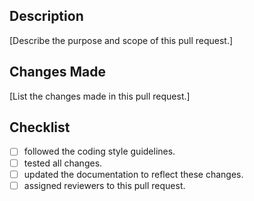 ## Description

[Describe the purpose and scope of this pull request.]

## Changes Made

[List the changes made in this pull request.]

## Checklist

- [ ] followed the coding style guidelines.
- [ ] tested all changes.
- [ ] updated the documentation to reflect these changes.
- [ ] assigned reviewers to this pull request.
